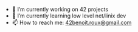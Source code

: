 - 🔭 I’m currently working on 42 projects
- 🌱 I’m currently learning low level net/linix dev 
- 📫 How to reach me: 42benoit.roux@gmail.com

